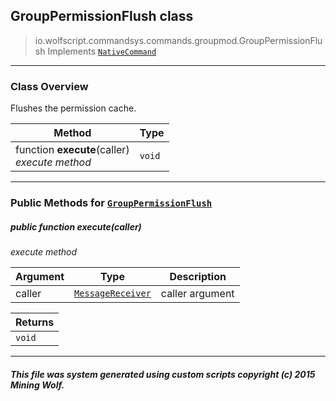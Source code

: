 ## GroupPermissionFlush __class__

>io.wolfscript.commandsys.commands.groupmod.GroupPermissionFlush
>Implements [`NativeCommand`](../../NativeCommand.md)

---

### Class Overview

Flushes the permission cache.

Method | Type   
--- | :--- 
 function __execute__(caller) <br> _execute method_ | `void`



---


### Public Methods for [`GroupPermissionFlush`](GroupPermissionFlush.md)

##### <a id='execute'></a>public  function __execute__(caller)

_execute method_

Argument | Type | Description  
--- | --- | --- 
caller | [`MessageReceiver`](../../../chat/MessageReceiver.md) | caller argument

Returns | 
--- | 
`void` |


---


##### This file was system generated using custom scripts copyright (c) 2015 Mining Wolf.
	

